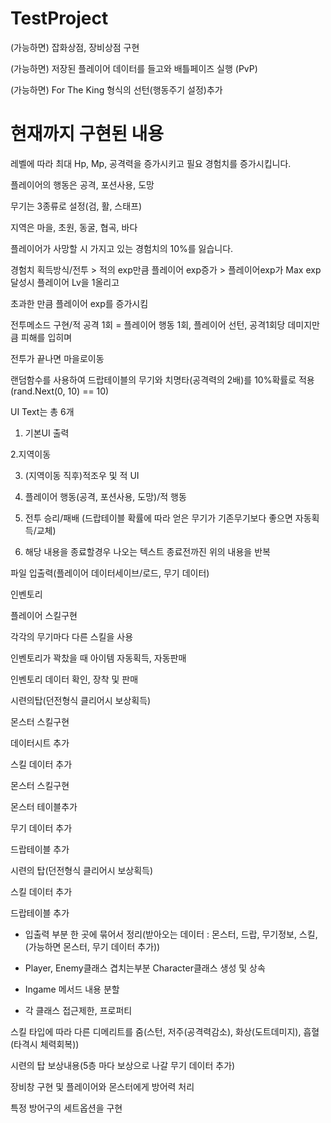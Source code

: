 # TestProject

(가능하면) 잡화상점, 장비상점 구현

(가능하면) 저장된 플레이어 데이터를 들고와 배틀페이즈 실행 (PvP)

(가능하면) For The King 형식의 선턴(행동주기 설정)추가

현재까지 구현된 내용
=================================================================================================
레벨에 따라 최대 Hp, Mp, 공격력을 증가시키고 필요 경험치를 증가시킵니다.

플레이어의 행동은 공격, 포션사용, 도망

무기는 3종류로 설정(검, 활, 스태프)

지역은 마을, 초원, 동굴, 협곡, 바다

플레이어가 사망할 시 가지고 있는 경험치의 10%를 잃습니다.

경험치 획득방식/전투 > 적의 exp만큼 플레이어 exp증가 > 플레이어exp가 Max exp 달성시 플레이어 Lv을 1올리고

초과한 만큼 플레이어 exp를 증가시킴

전투메소드 구현/적 공격 1회 = 플레이어 행동 1회, 플레이어 선턴, 공격1회당 데미지만큼 피해를 입히며

전투가 끝나면 마을로이동

랜덤함수를 사용하여 드랍테이블의 무기와 치명타(공격력의 2배)를 10%확률로 적용 (rand.Next(0, 10) == 10) 

UI Text는 총 6개

1. 기본UI 출력

2.지역이동

3. (지역이동 직후)적조우 및 적 UI 

4. 플레이어 행동(공격, 포션사용, 도망)/적 행동

5. 전투 승리/패배 (드랍테이블 확률에 따라 얻은 무기가 기존무기보다 좋으면 자동획득/교체)

6. 해당 내용을 종료할경우 나오는 텍스트 종료전까진 위의 내용을 반복

파일 입출력(플레이어 데이터세이브/로드, 무기 데이터)

인벤토리

플레이어 스킬구현

각각의 무기마다 다른 스킬을 사용

인벤토리가 꽉찼을 때 아이템 자동획득, 자동판매

인벤토리 데이터 확인, 장착 및 판매

시련의탑(던전형식 클리어시 보상획득)

몬스터 스킬구현

데이터시트 추가

스킬 데이터 추가

몬스터 스킬구현

몬스터 테이블추가

무기 데이터 추가

드랍테이블 추가

시련의 탑(던전형식 클리어시 보상획득)

스킬 데이터 추가

드랍테이블 추가

- 입출력 부분 한 곳에 묶어서 정리(받아오는 데이터 : 몬스터, 드랍, 무기정보, 스킬, (가능하면 몬스터, 무기 데이터 추가))

- Player, Enemy클래스 겹치는부분 Character클래스 생성 및 상속

- Ingame 메서드 내용 분할

- 각 클래스 접근제한, 프로퍼티

스킬 타입에 따라 다른 디메리트를 줌(스턴, 저주(공격력감소), 화상(도트데미지), 흡혈(타격시 체력회복))

시련의 탑 보상내용(5층 마다 보상으로 나갈 무기 데이터 추가)

장비창 구현 및 플레이어와 몬스터에게 방어력 처리

특정 방어구의 세트옵션을 구현
